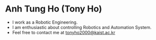 # Anh Tung Ho (Tony Ho)
- I work as a Robotic Engineering. 
- I am enthusiastic about controlling Robotics and Automation System.
- Feel free to contact me at tonyho2000@kaist.ac.kr

<!---
tonyhoVN/tonyhoVN is a ✨ special ✨ repository because its `README.md` (this file) appears on your GitHub profile.
You can click the Preview link to take a look at your changes.
--->
